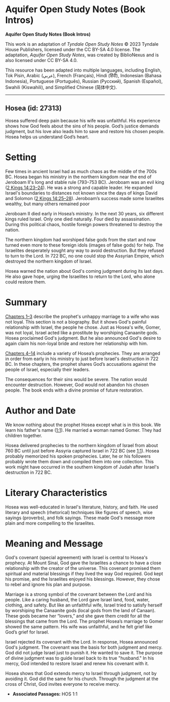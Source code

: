 # Aquifer Open Study Notes (Book Intros)

**Aquifer Open Study Notes (Book Intros)**

This work is an adaptation of *Tyndale Open Study Notes* © 2023 Tyndale House Publishers, licensed under the CC BY\-SA 4\.0 license. The adaptation, *Aquifer Open Study Notes*, was created by BiblioNexus and is also licensed under CC BY\-SA 4\.0\.

This resource has been adapted into multiple languages, including English, Tok Pisin, Arabic (عربي), French (Français), Hindi (हिंदी), Indonesian (Bahasa Indonesia), Portuguese (Português), Russian (Русский), Spanish (Español), Swahili (Kiswahili), and Simplified Chinese (简体中文).



--------------------------------

## Hosea (id: 27313)

Hosea suffered deep pain because his wife was unfaithful. His experience shows how God feels about the sins of his people. God’s justice demands judgment, but his love also leads him to save and restore his chosen people. Hosea helps us understand God’s heart.

Setting
=======

Few times in ancient Israel had as much chaos as the middle of the 700s BC. Hosea began his ministry in the northern kingdom near the end of Jeroboam II's long and stable rule (793–753 BC). Jeroboam was an evil king ([2 Kings 14:23–24](https://ref.ly/2Kgs14:23-2Kgs14:24)). He was a strong and capable leader. He expanded Israel's boundaries to distances not known since the days of kings David and Solomon ([2 Kings 14:25–28](https://ref.ly/2Kgs14:25-2Kgs14:28)). Jeroboam’s success made some Israelites wealthy, but many others remained poor

Jeroboam II died early in Hosea’s ministry. In the next 30 years, six different kings ruled Israel. Only one died naturally. Four died by assassination. During this political chaos, hostile foreign powers threatened to destroy the nation.

The northern kingdom had worshiped false gods from the start and now turned even more to these foreign idols (images of false gods) for help. The Israelites desperately sought any way to avoid destruction. But they refused to turn to the Lord. In 722 BC, no one could stop the Assyrian Empire, which destroyed the northern kingdom of Israel.

Hosea warned the nation about God's coming judgment during its last days. He also gave hope, urging the Israelites to return to the Lord, who alone could restore them.

Summary
=======

[Chapters 1–3](https://ref.ly/Hos1:1-Hos3:5) describe the prophet's unhappy marriage to a wife who was not loyal. This section is not a biography. But it shows God's painful relationship with Israel, the people he chose. Just as Hosea's wife, Gomer, was not loyal, Israel acted like a prostitute by worshiping Canaanite gods. Hosea proclaimed God's judgment. But he also announced God's desire to again claim his non\-loyal bride and restore her relationship with him.

[Chapters 4–14](https://ref.ly/Hos4:1-Hos14:9) include a variety of Hosea’s prophecies. They are arranged in order from early in his ministry to just before Israel's destruction in 722 BC. In these chapters, the prophet shares God’s accusations against the people of Israel, especially their leaders. 

The consequences for their sins would be severe. The nation would encounter destruction. However, God would not abandon his chosen people. The book ends with a divine promise of future restoration.

Author and Date
===============

We know nothing about the prophet Hosea except what is in this book. We learn his father's name ([1:1](https://ref.ly/Hos1:1)). He married a woman named Gomer. They had children together.

Hosea delivered prophecies to the northern kingdom of Israel from about 760 BC until just before Assyria captured Israel in 722 BC (see [1:1](https://ref.ly/Hos1:1)). Hosea probably memorized his spoken prophecies. Later, he or his followers probably wrote them down and compiled them into one collection. This work might have occurred in the southern kingdom of Judah after Israel's destruction in 722 BC.

Literary Characteristics
========================

Hosea was well\-educated in Israel's literature, history, and faith. He used literary and speech (rhetorical) techniques like figures of speech, wise sayings (proverbs), and folk sayings. These made God's message more plain and more compelling to the Israelites.

Meaning and Message
===================

God's covenant (special agreement) with Israel is central to Hosea's prophecy. At Mount Sinai, God gave the Israelites a chance to have a close relationship with the creator of the universe. This covenant promised them spiritual and material blessings if they lived the way God required. God kept his promise, and the Israelites enjoyed his blessings. However, they chose to rebel and ignore his plan and purpose.

Marriage is a strong symbol of the covenant between the Lord and his people. Like a caring husband, the Lord gave Israel land, food, water, clothing, and safety. But like an unfaithful wife, Israel tried to satisfy herself by worshiping the Canaanite gods (local gods from the land of Canaan). These gods became her “lovers,” and she gave them credit for all the blessings that came from the Lord. The prophet Hosea’s marriage to Gomer showed the same pattern. His wife was unfaithful, and he felt grief like God’s grief for Israel.

Israel rejected its covenant with the Lord. In response, Hosea announced God's judgment. The covenant was the basis for both judgment and mercy. God did not judge Israel just to punish it. He wanted to save it. The purpose of divine judgment was to guide Israel back to its true "husband." In his mercy, God intended to restore Israel and renew his covenant with it.

Hosea shows that God extends mercy to Israel through judgment, not by avoiding it. God did the same for his church. Through the judgment at the cross of Christ, God invites everyone to receive mercy.

* **Associated Passages:** HOS 1:1


